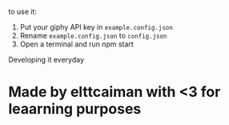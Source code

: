to use it:
1. Put your giphy API key in `example.config.json`
2. Rename `example.config.json` to `config.json`
3. Open a terminal and run npm start

Developing it everyday

# Made by elttcaiman with <3 for leaarning purposes
